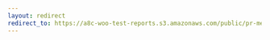 ```yaml
---
layout: redirect
redirect_to: https://a8c-woo-test-reports.s3.amazonaws.com/public/pr-merge/38124/e2e/index.html
---
```

